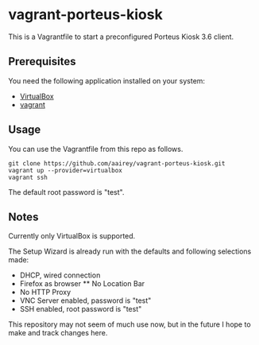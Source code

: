 # vagrant-porteus-kiosk

This is a Vagrantfile to start a preconfigured Porteus Kiosk 3.6 client.

## Prerequisites

You need the following application installed on your system:

* [VirtualBox](https://www.virtualbox.org/wiki/Downloads)
* [vagrant](https//www.vagrantup.com/)

## Usage

You can use the Vagrantfile from this repo as follows.

```
git clone https://github.com/aairey/vagrant-porteus-kiosk.git
vagrant up --provider=virtualbox
vagrant ssh
```
The default root password is "test".

## Notes
Currently only VirtualBox is supported.

The Setup Wizard is already run with the defaults and following selections made:
* DHCP, wired connection
* Firefox as browser
** No Location Bar
* No HTTP Proxy
* VNC Server enabled, password is "test"
* SSH enabled, root password is "test"

This repository may not seem of much use now, but in the future I hope to make and track changes here.

